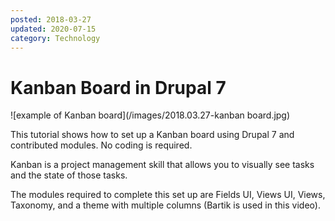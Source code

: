 ```yaml
---
posted: 2018-03-27
updated: 2020-07-15
category: Technology
---
```


# Kanban Board in Drupal 7

![example of Kanban board](/images/2018.03.27-kanban board.jpg)

This tutorial shows how to set up a Kanban board using Drupal 7 and contributed modules. No coding is required. 

Kanban is a project management skill that allows you to visually see tasks and the state of those tasks.

The modules required to complete this set up are Fields UI, Views UI, Views, Taxonomy, and a theme with multiple columns (Bartik is used in this video).
